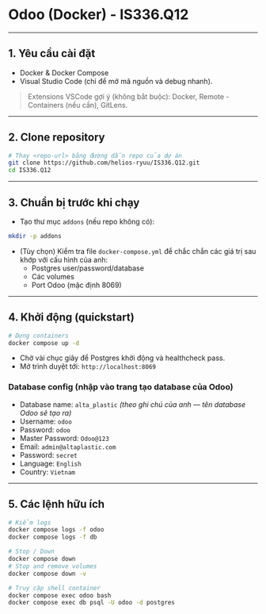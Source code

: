 # Odoo (Docker) - IS336.Q12
---

## 1. Yêu cầu cài đặt
- Docker & Docker Compose
- Visual Studio Code (chỉ để mở mã nguồn và debug nhanh).

> Extensions VSCode gợi ý (không bắt buộc): Docker, Remote - Containers (nếu cần), GitLens.

---

## 2. Clone repository
```bash
# Thay <repo-url> bằng đường dẫn repo của dự án
git clone https://github.com/helios-ryuu/IS336.Q12.git
cd IS336.Q12
```

---

## 3. Chuẩn bị trước khi chạy
- Tạo thư mục `addons` (nếu repo không có):
```bash
mkdir -p addons
```
- (Tùy chọn) Kiểm tra file `docker-compose.yml` để chắc chắn các giá trị sau khớp với cấu hình của anh:
  - Postgres user/password/database
  - Các volumes
  - Port Odoo (mặc định 8069)

---

## 4. Khởi động (quickstart)
```bash
# Dựng containers
docker compose up -d
```
- Chờ vài chục giây để Postgres khởi động và healthcheck pass.
- Mở trình duyệt tới: `http://localhost:8069`

### Database config (nhập vào trang tạo database của Odoo)
- Database name: `alta_plastic`  *(theo ghi chú của anh — tên database Odoo sẽ tạo ra)*
- Username: `odoo`
- Password: `odoo`
- Master Password: `Odoo@123`
- Email: `admin@altaplastic.com`
- Password: `secret`
- Language: `English`
- Country: `Vietnam`

---

## 5. Các lệnh hữu ích
```bash
# Kiểm logs
docker compose logs -f odoo
docker compose logs -f db

# Stop / Down
docker compose down
# Stop and remove volumes
docker compose down -v

# Truy cập shell container
docker compose exec odoo bash
docker compose exec db psql -U odoo -d postgres
```
